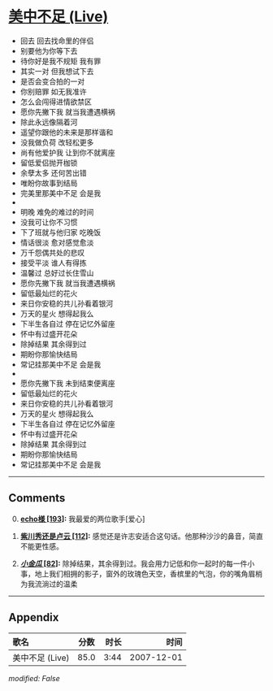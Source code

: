 # [美中不足 (Live)](https://music.163.com/song?id=36190592)

* 回去 回去找命里的伴侣
* 别要他为你等下去
* 待你好是我不规矩 我有罪
* 其实一对 但我想试下去
* 是否会变合拍的一对
* 你别赔罪 如无我准许
* 怎么会闯得进情欲禁区
* 愿你先撇下我 就当我遭遇横祸
* 除此永远像隔着河
* 遥望你跟他的未来是那样谐和
* 没我做负荷 改轻松更多
* 尚有他爱护我 让到你不就离座
* 留低爱侣抛开枷锁
* 余孽太多 还何苦出错
* 唯盼你故事到结局
* 完美里那美中不足 会是我
* 
* 明晚 难免的难过的时间
* 没我可让你不习惯
* 下了班就与他归家 吃晚饭
* 情话很淡 愈对感觉愈淡
* 万千怨偶共处的悲叹
* 接受平淡 谁人有得拣
* 温馨过 总好过长住雪山
* 愿你先撇下我 就当我遭遇横祸
* 留低最灿烂的花火
* 来日你安稳的共儿孙看着银河
* 万天的星火 想得起我么
* 下半生各自过 停在记忆外留座
* 怀中有过盛开花朵
* 除掉结果 其余得到过
* 期盼你那愉快结局
* 常记挂那美中不足 会是我
* 
* 愿你先撇下我 未到结束便离座
* 留低最灿烂的花火
* 来日你安稳的共儿孙看着银河
* 万天的星火 想得起我么
* 下半生各自过 停在记忆外留座
* 怀中有过盛开花朵
* 除掉结果 其余得到过
* 期盼你那愉快结局
* 常记挂那美中不足 会是我


---

## Comments
0. **[echo様 \[193\]](https://music.163.com/#/user/home?id=7239268):** 我最爱的两位歌手[爱心]

1. **[紫川秀还是卢云 \[112\]](https://music.163.com/#/user/home?id=14168794):** 感觉还是许志安适合这句话。他那种沙沙的鼻音，简直不能更性感。

2. **[_小金瓜_ \[82\]](https://music.163.com/#/user/home?id=30612031):** 除掉结果，其余得到过。我会用力记低和你一起时的每一件小事，地上我们相拥的影子，窗外的玫瑰色天空，香槟里的气泡，你的嘴角眉梢为我流淌过的温柔



---

## Appendix

|歌名|分数|时长|时间|
|:---|:---:|---:|---:|
|美中不足 (Live)|85.0|3:44|2007-12-01

*modified: False*